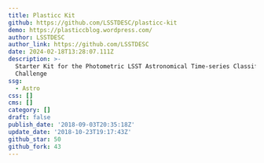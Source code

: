 ```yaml
---
title: Plasticc Kit
github: https://github.com/LSSTDESC/plasticc-kit
demo: https://plasticcblog.wordpress.com/
author: LSSTDESC
author_link: https://github.com/LSSTDESC
date: 2024-02-18T13:28:07.111Z
description: >-
  Starter Kit for the Photometric LSST Astronomical Time-series Classification
  Challenge
ssg:
  - Astro
css: []
cms: []
category: []
draft: false
publish_date: '2018-09-03T20:35:18Z'
update_date: '2018-10-23T19:17:43Z'
github_star: 50
github_fork: 43
---
```

